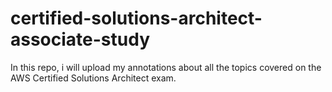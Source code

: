 # certified-solutions-architect-associate-study
In this repo, i will upload my annotations about all the topics covered on the AWS Certified Solutions Architect exam.
